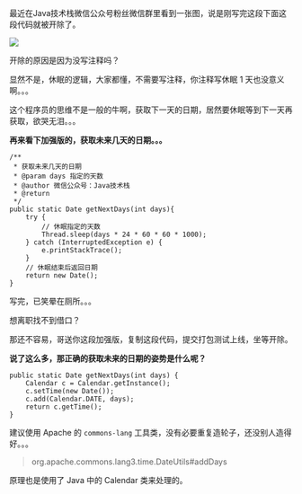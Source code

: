 
最近在Java技术栈微信公众号粉丝微信群里看到一张图，说是刚写完这段下面这段代码就被开除了。

![](http://qianniu.javastack.cn/18-10-30/83052890.jpg)

开除的原因是因为没写注释吗？

显然不是，休眠的逻辑，大家都懂，不需要写注释，你注释写休眠 1 天也没意义啊。。。

这个程序员的思维不是一般的牛啊，获取下一天的日期，居然要休眠等到下一天再获取，欲哭无泪。。。

**再来看下加强版的，获取未来几天的日期。。。**

```
/**
 * 获取未来几天的日期
 * @param days 指定的天数
 * @author 微信公众号：Java技术栈
 * @return
 */
public static Date getNextDays(int days){
	try {
	    // 休眠指定的天数
		Thread.sleep(days * 24 * 60 * 60 * 1000);
	} catch (InterruptedException e) {
		e.printStackTrace();
	}
	// 休眠结束后返回日期
	return new Date();
}
```

写完，已笑晕在厕所。。。

想离职找不到借口？

那还不容易，哥送你这段加强版，复制这段代码，提交打包测试上线，坐等开除。

**说了这么多，那正确的获取未来的日期的姿势是什么呢？**

```
public static Date getNextDays(int days) {
	Calendar c = Calendar.getInstance();
	c.setTime(new Date());
	c.add(Calendar.DATE, days);
	return c.getTime();
}
```

建议使用 Apache 的 `commons-lang` 工具类，没有必要重复造轮子，还没别人造得好。。。

> org.apache.commons.lang3.time.DateUtils#addDays

原理也是使用了 Java 中的 Calendar 类来处理的。